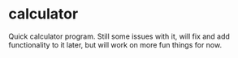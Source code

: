 # calculator
Quick calculator program. Still some issues with it, will fix and add functionality to it later, but will work on more fun things for now.
